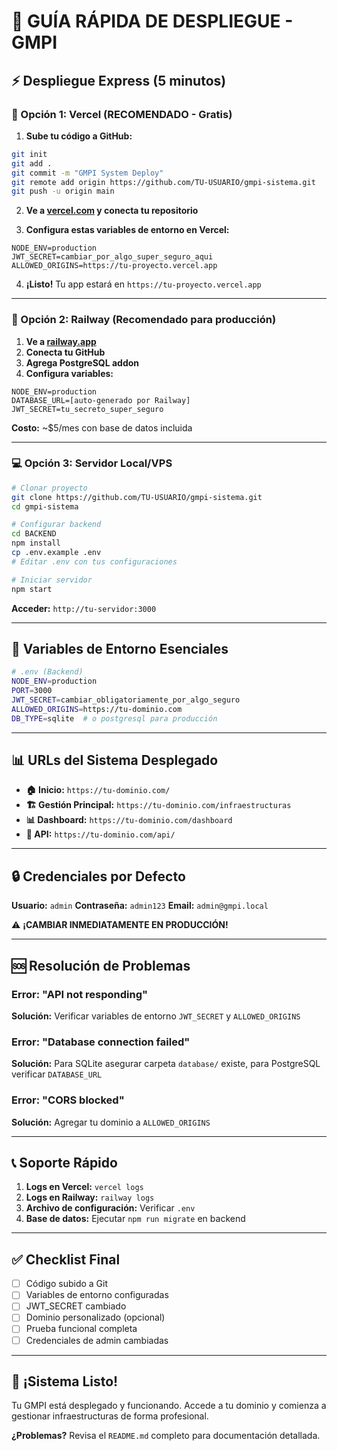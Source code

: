 # 🚀 GUÍA RÁPIDA DE DESPLIEGUE - GMPI

## ⚡ Despliegue Express (5 minutos)

### 🎯 Opción 1: Vercel (RECOMENDADO - Gratis)

1. **Sube tu código a GitHub:**

```bash
git init
git add .
git commit -m "GMPI System Deploy"
git remote add origin https://github.com/TU-USUARIO/gmpi-sistema.git
git push -u origin main
```

2. **Ve a [vercel.com](https://vercel.com) y conecta tu repositorio**

3. **Configura estas variables de entorno en Vercel:**

```
NODE_ENV=production
JWT_SECRET=cambiar_por_algo_super_seguro_aqui
ALLOWED_ORIGINS=https://tu-proyecto.vercel.app
```

4. **¡Listo!** Tu app estará en `https://tu-proyecto.vercel.app`

---

### 🚂 Opción 2: Railway (Recomendado para producción)

1. **Ve a [railway.app](https://railway.app)**
2. **Conecta tu GitHub**
3. **Agrega PostgreSQL addon**
4. **Configura variables:**

```
NODE_ENV=production
DATABASE_URL=[auto-generado por Railway]
JWT_SECRET=tu_secreto_super_seguro
```

**Costo:** ~$5/mes con base de datos incluida

---

### 💻 Opción 3: Servidor Local/VPS

```bash
# Clonar proyecto
git clone https://github.com/TU-USUARIO/gmpi-sistema.git
cd gmpi-sistema

# Configurar backend
cd BACKEND
npm install
cp .env.example .env
# Editar .env con tus configuraciones

# Iniciar servidor
npm start
```

**Acceder:** `http://tu-servidor:3000`

---

## 🔧 Variables de Entorno Esenciales

```bash
# .env (Backend)
NODE_ENV=production
PORT=3000
JWT_SECRET=cambiar_obligatoriamente_por_algo_seguro
ALLOWED_ORIGINS=https://tu-dominio.com
DB_TYPE=sqlite  # o postgresql para producción
```

---

## 📊 URLs del Sistema Desplegado

- **🏠 Inicio:** `https://tu-dominio.com/`
- **🏗️ Gestión Principal:** `https://tu-dominio.com/infraestructuras`
- **📊 Dashboard:** `https://tu-dominio.com/dashboard`
- **📝 API:** `https://tu-dominio.com/api/`

---

## 🔒 Credenciales por Defecto

**Usuario:** `admin`
**Contraseña:** `admin123`
**Email:** `admin@gmpi.local`

⚠️ **¡CAMBIAR INMEDIATAMENTE EN PRODUCCIÓN!**

---

## 🆘 Resolución de Problemas

### Error: "API not responding"

**Solución:** Verificar variables de entorno `JWT_SECRET` y `ALLOWED_ORIGINS`

### Error: "Database connection failed"

**Solución:** Para SQLite asegurar carpeta `database/` existe, para PostgreSQL verificar `DATABASE_URL`

### Error: "CORS blocked"

**Solución:** Agregar tu dominio a `ALLOWED_ORIGINS`

---

## 📞 Soporte Rápido

1. **Logs en Vercel:** `vercel logs`
2. **Logs en Railway:** `railway logs`
3. **Archivo de configuración:** Verificar `.env`
4. **Base de datos:** Ejecutar `npm run migrate` en backend

---

## ✅ Checklist Final

- [ ] Código subido a Git
- [ ] Variables de entorno configuradas
- [ ] JWT_SECRET cambiado
- [ ] Dominio personalizado (opcional)
- [ ] Prueba funcional completa
- [ ] Credenciales de admin cambiadas

---

## 🎉 ¡Sistema Listo!

Tu GMPI está desplegado y funcionando. Accede a tu dominio y comienza a gestionar infraestructuras de forma profesional.

**¿Problemas?** Revisa el `README.md` completo para documentación detallada.
